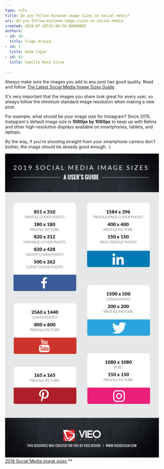 ```yaml
---
type: rule
title: Do you follow minimum image sizes on social media?
uri: do-you-follow-minimum-image-sizes-on-social-media
created: 2018-07-16T22:09:58.0000000Z
authors:
- id: 16
  title: Tiago Araujo
- id: 1
  title: Adam Cogan
- id: 83
  title: Camilla Rosa Silva

---
```


Always make sure the images you add to any post has good quality. Read and follow     [The Latest Social Media Image Sizes Guide](https://www.brandwatch.com/blog/social-media-image-sizes-guide/).
 
It's very important that the images you share look great for every user, so always follow the minimum standard image resolution when making a new post.

For example, what should be your image size for Instagram? Since 2015, Instagram's default image size is  **1080px by 1080px**  to keep up with Retina and other high-resolution displays available on smartphones, tablets, and laptops.

By the way, if you're shooting straight from your smartphone camera don't bother, the image should be already good enough. :)

![](social-media-image-sizes-infographic.png)[2019 Social Media image sizes](https://www.vieodesign.com/blog/social-media-image-sizes-dimensions/)
**
